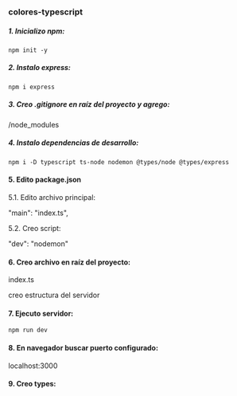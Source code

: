 ### colores-typescript

##### 1. Inicializo npm:

`npm init -y`

##### 2. Instalo express:

`npm i express`

##### 3. Creo .gitignore en raíz del proyecto y agrego:

/node_modules

##### 4. Instalo dependencias de desarrollo:

`npm i -D typescript ts-node nodemon @types/node @types/express`

#### 5. Edito package.json

5.1. Edito archivo principal:

"main": "index.ts",

5.2. Creo script:

"dev": "nodemon"

#### 6. Creo archivo en raíz del proyecto:

index.ts

creo estructura del servidor

#### 7. Ejecuto servidor:

`npm run dev`

#### 8. En navegador buscar puerto configurado:

localhost:3000

#### 9. Creo types:
